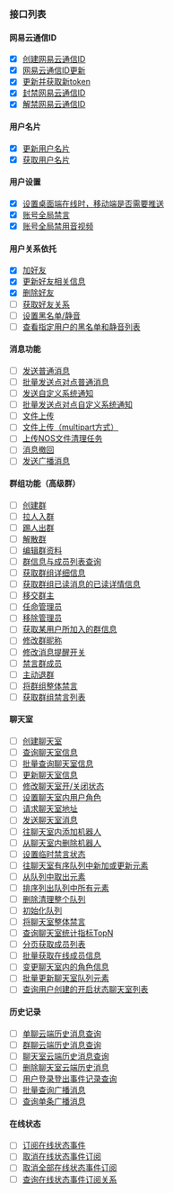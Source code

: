 ### 接口列表
#### 网易云通信ID
- [x] [创建网易云通信ID](https://dev.yunxin.163.com/docs/product/IM%E5%8D%B3%E6%97%B6%E9%80%9A%E8%AE%AF/%E6%9C%8D%E5%8A%A1%E7%AB%AFAPI%E6%96%87%E6%A1%A3/%E7%BD%91%E6%98%93%E4%BA%91%E9%80%9A%E4%BF%A1ID?#%E5%88%9B%E5%BB%BA%E7%BD%91%E6%98%93%E4%BA%91%E9%80%9A%E4%BF%A1ID)
- [x] [网易云通信ID更新](https://dev.yunxin.163.com/docs/product/IM%E5%8D%B3%E6%97%B6%E9%80%9A%E8%AE%AF/%E6%9C%8D%E5%8A%A1%E7%AB%AFAPI%E6%96%87%E6%A1%A3/%E7%BD%91%E6%98%93%E4%BA%91%E9%80%9A%E4%BF%A1ID?#%E7%BD%91%E6%98%93%E4%BA%91%E9%80%9A%E4%BF%A1ID%E6%9B%B4%E6%96%B0)
- [x] [更新并获取新token](https://dev.yunxin.163.com/docs/product/IM%E5%8D%B3%E6%97%B6%E9%80%9A%E8%AE%AF/%E6%9C%8D%E5%8A%A1%E7%AB%AFAPI%E6%96%87%E6%A1%A3/%E7%BD%91%E6%98%93%E4%BA%91%E9%80%9A%E4%BF%A1ID?#%E6%9B%B4%E6%96%B0%E5%B9%B6%E8%8E%B7%E5%8F%96%E6%96%B0token)
- [x] [封禁网易云通信ID](https://dev.yunxin.163.com/docs/product/IM%E5%8D%B3%E6%97%B6%E9%80%9A%E8%AE%AF/%E6%9C%8D%E5%8A%A1%E7%AB%AFAPI%E6%96%87%E6%A1%A3/%E7%BD%91%E6%98%93%E4%BA%91%E9%80%9A%E4%BF%A1ID?#%E5%B0%81%E7%A6%81%E7%BD%91%E6%98%93%E4%BA%91%E9%80%9A%E4%BF%A1ID)
- [x] [解禁网易云通信ID](https://dev.yunxin.163.com/docs/product/IM%E5%8D%B3%E6%97%B6%E9%80%9A%E8%AE%AF/%E6%9C%8D%E5%8A%A1%E7%AB%AFAPI%E6%96%87%E6%A1%A3/%E7%BD%91%E6%98%93%E4%BA%91%E9%80%9A%E4%BF%A1ID?#%E8%A7%A3%E7%A6%81%E7%BD%91%E6%98%93%E4%BA%91%E9%80%9A%E4%BF%A1ID)
#### 用户名片
- [x] [更新用户名片](https://dev.yunxin.163.com/docs/product/IM%E5%8D%B3%E6%97%B6%E9%80%9A%E8%AE%AF/%E6%9C%8D%E5%8A%A1%E7%AB%AFAPI%E6%96%87%E6%A1%A3/%E7%94%A8%E6%88%B7%E5%90%8D%E7%89%87?#%E6%9B%B4%E6%96%B0%E7%94%A8%E6%88%B7%E5%90%8D%E7%89%87)
- [x] [获取用户名片](https://dev.yunxin.163.com/docs/product/IM%E5%8D%B3%E6%97%B6%E9%80%9A%E8%AE%AF/%E6%9C%8D%E5%8A%A1%E7%AB%AFAPI%E6%96%87%E6%A1%A3/%E7%94%A8%E6%88%B7%E5%90%8D%E7%89%87?#%E8%8E%B7%E5%8F%96%E7%94%A8%E6%88%B7%E5%90%8D%E7%89%87)
#### 用户设置
- [x] [设置桌面端在线时，移动端是否需要推送](https://dev.yunxin.163.com/docs/product/IM%E5%8D%B3%E6%97%B6%E9%80%9A%E8%AE%AF/%E6%9C%8D%E5%8A%A1%E7%AB%AFAPI%E6%96%87%E6%A1%A3/%E7%94%A8%E6%88%B7%E8%AE%BE%E7%BD%AE?#%E8%AE%BE%E7%BD%AE%E6%A1%8C%E9%9D%A2%E7%AB%AF%E5%9C%A8%E7%BA%BF%E6%97%B6%EF%BC%8C%E7%A7%BB%E5%8A%A8%E7%AB%AF%E6%98%AF%E5%90%A6%E4%B8%8D%E6%8E%A8%E9%80%81)
- [x] [账号全局禁言](https://dev.yunxin.163.com/docs/product/IM%E5%8D%B3%E6%97%B6%E9%80%9A%E8%AE%AF/%E6%9C%8D%E5%8A%A1%E7%AB%AFAPI%E6%96%87%E6%A1%A3/%E7%94%A8%E6%88%B7%E8%AE%BE%E7%BD%AE?#%E8%B4%A6%E5%8F%B7%E5%85%A8%E5%B1%80%E7%A6%81%E8%A8%80)
- [x] [账号全局禁用音视频](https://dev.yunxin.163.com/docs/product/IM%E5%8D%B3%E6%97%B6%E9%80%9A%E8%AE%AF/%E6%9C%8D%E5%8A%A1%E7%AB%AFAPI%E6%96%87%E6%A1%A3/%E7%94%A8%E6%88%B7%E8%AE%BE%E7%BD%AE?#%E8%B4%A6%E5%8F%B7%E5%85%A8%E5%B1%80%E7%A6%81%E7%94%A8%E9%9F%B3%E8%A7%86%E9%A2%91)
#### 用户关系依托
- [x] [加好友](https://dev.yunxin.163.com/docs/product/IM%E5%8D%B3%E6%97%B6%E9%80%9A%E8%AE%AF/%E6%9C%8D%E5%8A%A1%E7%AB%AFAPI%E6%96%87%E6%A1%A3/%E7%94%A8%E6%88%B7%E5%85%B3%E7%B3%BB%E6%89%98%E7%AE%A1?#%E5%8A%A0%E5%A5%BD%E5%8F%8B)
- [x] [更新好友相关信息](https://dev.yunxin.163.com/docs/product/IM%E5%8D%B3%E6%97%B6%E9%80%9A%E8%AE%AF/%E6%9C%8D%E5%8A%A1%E7%AB%AFAPI%E6%96%87%E6%A1%A3/%E7%94%A8%E6%88%B7%E5%85%B3%E7%B3%BB%E6%89%98%E7%AE%A1?#%E6%9B%B4%E6%96%B0%E5%A5%BD%E5%8F%8B%E7%9B%B8%E5%85%B3%E4%BF%A1%E6%81%AF)
- [x] [删除好友](https://dev.yunxin.163.com/docs/product/IM%E5%8D%B3%E6%97%B6%E9%80%9A%E8%AE%AF/%E6%9C%8D%E5%8A%A1%E7%AB%AFAPI%E6%96%87%E6%A1%A3/%E7%94%A8%E6%88%B7%E5%85%B3%E7%B3%BB%E6%89%98%E7%AE%A1?#%E5%88%A0%E9%99%A4%E5%A5%BD%E5%8F%8B)
- [ ] [获取好友关系](https://dev.yunxin.163.com/docs/product/IM%E5%8D%B3%E6%97%B6%E9%80%9A%E8%AE%AF/%E6%9C%8D%E5%8A%A1%E7%AB%AFAPI%E6%96%87%E6%A1%A3/%E7%94%A8%E6%88%B7%E5%85%B3%E7%B3%BB%E6%89%98%E7%AE%A1?#%E8%8E%B7%E5%8F%96%E5%A5%BD%E5%8F%8B%E5%85%B3%E7%B3%BB)
- [ ] [设置黑名单/静音](https://dev.yunxin.163.com/docs/product/IM%E5%8D%B3%E6%97%B6%E9%80%9A%E8%AE%AF/%E6%9C%8D%E5%8A%A1%E7%AB%AFAPI%E6%96%87%E6%A1%A3/%E7%94%A8%E6%88%B7%E5%85%B3%E7%B3%BB%E6%89%98%E7%AE%A1?#%E8%AE%BE%E7%BD%AE%E9%BB%91%E5%90%8D%E5%8D%95/%E9%9D%99%E9%9F%B3)
- [ ] [查看指定用户的黑名单和静音列表](https://dev.yunxin.163.com/docs/product/IM%E5%8D%B3%E6%97%B6%E9%80%9A%E8%AE%AF/%E6%9C%8D%E5%8A%A1%E7%AB%AFAPI%E6%96%87%E6%A1%A3/%E7%94%A8%E6%88%B7%E5%85%B3%E7%B3%BB%E6%89%98%E7%AE%A1?#%E6%9F%A5%E7%9C%8B%E6%8C%87%E5%AE%9A%E7%94%A8%E6%88%B7%E7%9A%84%E9%BB%91%E5%90%8D%E5%8D%95%E5%92%8C%E9%9D%99%E9%9F%B3%E5%88%97%E8%A1%A8)
#### 消息功能
- [ ] [发送普通消息](https://dev.yunxin.163.com/docs/product/IM%E5%8D%B3%E6%97%B6%E9%80%9A%E8%AE%AF/%E6%9C%8D%E5%8A%A1%E7%AB%AFAPI%E6%96%87%E6%A1%A3/%E6%B6%88%E6%81%AF%E5%8A%9F%E8%83%BD?#%E5%8F%91%E9%80%81%E6%99%AE%E9%80%9A%E6%B6%88%E6%81%AF)
- [ ] [批量发送点对点普通消息](https://dev.yunxin.163.com/docs/product/IM%E5%8D%B3%E6%97%B6%E9%80%9A%E8%AE%AF/%E6%9C%8D%E5%8A%A1%E7%AB%AFAPI%E6%96%87%E6%A1%A3/%E6%B6%88%E6%81%AF%E5%8A%9F%E8%83%BD?#%E6%89%B9%E9%87%8F%E5%8F%91%E9%80%81%E7%82%B9%E5%AF%B9%E7%82%B9%E6%99%AE%E9%80%9A%E6%B6%88%E6%81%AF)
- [ ] [发送自定义系统通知](https://dev.yunxin.163.com/docs/product/IM%E5%8D%B3%E6%97%B6%E9%80%9A%E8%AE%AF/%E6%9C%8D%E5%8A%A1%E7%AB%AFAPI%E6%96%87%E6%A1%A3/%E6%B6%88%E6%81%AF%E5%8A%9F%E8%83%BD?#%E5%8F%91%E9%80%81%E8%87%AA%E5%AE%9A%E4%B9%89%E7%B3%BB%E7%BB%9F%E9%80%9A%E7%9F%A5)
- [ ] [批量发送点对点自定义系统通知](https://dev.yunxin.163.com/docs/product/IM%E5%8D%B3%E6%97%B6%E9%80%9A%E8%AE%AF/%E6%9C%8D%E5%8A%A1%E7%AB%AFAPI%E6%96%87%E6%A1%A3/%E6%B6%88%E6%81%AF%E5%8A%9F%E8%83%BD?#%E6%89%B9%E9%87%8F%E5%8F%91%E9%80%81%E7%82%B9%E5%AF%B9%E7%82%B9%E8%87%AA%E5%AE%9A%E4%B9%89%E7%B3%BB%E7%BB%9F%E9%80%9A%E7%9F%A5)
- [ ] [文件上传](https://dev.yunxin.163.com/docs/product/IM%E5%8D%B3%E6%97%B6%E9%80%9A%E8%AE%AF/%E6%9C%8D%E5%8A%A1%E7%AB%AFAPI%E6%96%87%E6%A1%A3/%E6%B6%88%E6%81%AF%E5%8A%9F%E8%83%BD?#%E6%96%87%E4%BB%B6%E4%B8%8A%E4%BC%A0)
- [ ] [文件上传（multipart方式）](https://dev.yunxin.163.com/docs/product/IM%E5%8D%B3%E6%97%B6%E9%80%9A%E8%AE%AF/%E6%9C%8D%E5%8A%A1%E7%AB%AFAPI%E6%96%87%E6%A1%A3/%E6%B6%88%E6%81%AF%E5%8A%9F%E8%83%BD?#%E6%96%87%E4%BB%B6%E4%B8%8A%E4%BC%A0%EF%BC%88multipart%E6%96%B9%E5%BC%8F%EF%BC%89)
- [ ] [上传NOS文件清理任务](https://dev.yunxin.163.com/docs/product/IM%E5%8D%B3%E6%97%B6%E9%80%9A%E8%AE%AF/%E6%9C%8D%E5%8A%A1%E7%AB%AFAPI%E6%96%87%E6%A1%A3/%E6%B6%88%E6%81%AF%E5%8A%9F%E8%83%BD?#%E4%B8%8A%E4%BC%A0NOS%E6%96%87%E4%BB%B6%E6%B8%85%E7%90%86%E4%BB%BB%E5%8A%A1)
- [ ] [消息撤回](https://dev.yunxin.163.com/docs/product/IM%E5%8D%B3%E6%97%B6%E9%80%9A%E8%AE%AF/%E6%9C%8D%E5%8A%A1%E7%AB%AFAPI%E6%96%87%E6%A1%A3/%E6%B6%88%E6%81%AF%E5%8A%9F%E8%83%BD?#%E6%B6%88%E6%81%AF%E6%92%A4%E5%9B%9E)
- [ ] [发送广播消息](https://dev.yunxin.163.com/docs/product/IM%E5%8D%B3%E6%97%B6%E9%80%9A%E8%AE%AF/%E6%9C%8D%E5%8A%A1%E7%AB%AFAPI%E6%96%87%E6%A1%A3/%E6%B6%88%E6%81%AF%E5%8A%9F%E8%83%BD?#%E5%8F%91%E9%80%81%E5%B9%BF%E6%92%AD%E6%B6%88%E6%81%AF)
#### 群组功能（高级群）
- [ ] [创建群](https://dev.yunxin.163.com/docs/product/IM%E5%8D%B3%E6%97%B6%E9%80%9A%E8%AE%AF/%E6%9C%8D%E5%8A%A1%E7%AB%AFAPI%E6%96%87%E6%A1%A3/%E7%BE%A4%E7%BB%84%E5%8A%9F%E8%83%BD%EF%BC%88%E9%AB%98%E7%BA%A7%E7%BE%A4%EF%BC%89?#%E5%88%9B%E5%BB%BA%E7%BE%A4)
- [ ] [拉人入群](https://dev.yunxin.163.com/docs/product/IM%E5%8D%B3%E6%97%B6%E9%80%9A%E8%AE%AF/%E6%9C%8D%E5%8A%A1%E7%AB%AFAPI%E6%96%87%E6%A1%A3/%E7%BE%A4%E7%BB%84%E5%8A%9F%E8%83%BD%EF%BC%88%E9%AB%98%E7%BA%A7%E7%BE%A4%EF%BC%89?#%E6%8B%89%E4%BA%BA%E5%85%A5%E7%BE%A4)
- [ ] [踢人出群](https://dev.yunxin.163.com/docs/product/IM%E5%8D%B3%E6%97%B6%E9%80%9A%E8%AE%AF/%E6%9C%8D%E5%8A%A1%E7%AB%AFAPI%E6%96%87%E6%A1%A3/%E7%BE%A4%E7%BB%84%E5%8A%9F%E8%83%BD%EF%BC%88%E9%AB%98%E7%BA%A7%E7%BE%A4%EF%BC%89?#%E8%B8%A2%E4%BA%BA%E5%87%BA%E7%BE%A4)
- [ ] [解散群](https://dev.yunxin.163.com/docs/product/IM%E5%8D%B3%E6%97%B6%E9%80%9A%E8%AE%AF/%E6%9C%8D%E5%8A%A1%E7%AB%AFAPI%E6%96%87%E6%A1%A3/%E7%BE%A4%E7%BB%84%E5%8A%9F%E8%83%BD%EF%BC%88%E9%AB%98%E7%BA%A7%E7%BE%A4%EF%BC%89?#%E8%A7%A3%E6%95%A3%E7%BE%A4)
- [ ] [编辑群资料](https://dev.yunxin.163.com/docs/product/IM%E5%8D%B3%E6%97%B6%E9%80%9A%E8%AE%AF/%E6%9C%8D%E5%8A%A1%E7%AB%AFAPI%E6%96%87%E6%A1%A3/%E7%BE%A4%E7%BB%84%E5%8A%9F%E8%83%BD%EF%BC%88%E9%AB%98%E7%BA%A7%E7%BE%A4%EF%BC%89?#%E7%BC%96%E8%BE%91%E7%BE%A4%E8%B5%84%E6%96%99)
- [ ] [群信息与成员列表查询](https://dev.yunxin.163.com/docs/product/IM%E5%8D%B3%E6%97%B6%E9%80%9A%E8%AE%AF/%E6%9C%8D%E5%8A%A1%E7%AB%AFAPI%E6%96%87%E6%A1%A3/%E7%BE%A4%E7%BB%84%E5%8A%9F%E8%83%BD%EF%BC%88%E9%AB%98%E7%BA%A7%E7%BE%A4%EF%BC%89?#%E7%BE%A4%E4%BF%A1%E6%81%AF%E4%B8%8E%E6%88%90%E5%91%98%E5%88%97%E8%A1%A8%E6%9F%A5%E8%AF%A2)
- [ ] [获取群组详细信息](https://dev.yunxin.163.com/docs/product/IM%E5%8D%B3%E6%97%B6%E9%80%9A%E8%AE%AF/%E6%9C%8D%E5%8A%A1%E7%AB%AFAPI%E6%96%87%E6%A1%A3/%E7%BE%A4%E7%BB%84%E5%8A%9F%E8%83%BD%EF%BC%88%E9%AB%98%E7%BA%A7%E7%BE%A4%EF%BC%89?#%E8%8E%B7%E5%8F%96%E7%BE%A4%E7%BB%84%E8%AF%A6%E7%BB%86%E4%BF%A1%E6%81%AF)
- [ ] [获取群组已读消息的已读详情信息](https://dev.yunxin.163.com/docs/product/IM%E5%8D%B3%E6%97%B6%E9%80%9A%E8%AE%AF/%E6%9C%8D%E5%8A%A1%E7%AB%AFAPI%E6%96%87%E6%A1%A3/%E7%BE%A4%E7%BB%84%E5%8A%9F%E8%83%BD%EF%BC%88%E9%AB%98%E7%BA%A7%E7%BE%A4%EF%BC%89?#%E8%8E%B7%E5%8F%96%E7%BE%A4%E7%BB%84%E5%B7%B2%E8%AF%BB%E6%B6%88%E6%81%AF%E7%9A%84%E5%B7%B2%E8%AF%BB%E8%AF%A6%E6%83%85%E4%BF%A1%E6%81%AF)
- [ ] [移交群主](https://dev.yunxin.163.com/docs/product/IM%E5%8D%B3%E6%97%B6%E9%80%9A%E8%AE%AF/%E6%9C%8D%E5%8A%A1%E7%AB%AFAPI%E6%96%87%E6%A1%A3/%E7%BE%A4%E7%BB%84%E5%8A%9F%E8%83%BD%EF%BC%88%E9%AB%98%E7%BA%A7%E7%BE%A4%EF%BC%89?#%E7%A7%BB%E4%BA%A4%E7%BE%A4%E4%B8%BB)
- [ ] [任命管理员](https://dev.yunxin.163.com/docs/product/IM%E5%8D%B3%E6%97%B6%E9%80%9A%E8%AE%AF/%E6%9C%8D%E5%8A%A1%E7%AB%AFAPI%E6%96%87%E6%A1%A3/%E7%BE%A4%E7%BB%84%E5%8A%9F%E8%83%BD%EF%BC%88%E9%AB%98%E7%BA%A7%E7%BE%A4%EF%BC%89?#%E4%BB%BB%E5%91%BD%E7%AE%A1%E7%90%86%E5%91%98)
- [ ] [移除管理员](https://dev.yunxin.163.com/docs/product/IM%E5%8D%B3%E6%97%B6%E9%80%9A%E8%AE%AF/%E6%9C%8D%E5%8A%A1%E7%AB%AFAPI%E6%96%87%E6%A1%A3/%E7%BE%A4%E7%BB%84%E5%8A%9F%E8%83%BD%EF%BC%88%E9%AB%98%E7%BA%A7%E7%BE%A4%EF%BC%89?#%E7%A7%BB%E9%99%A4%E7%AE%A1%E7%90%86%E5%91%98)
- [ ] [获取某用户所加入的群信息](https://dev.yunxin.163.com/docs/product/IM%E5%8D%B3%E6%97%B6%E9%80%9A%E8%AE%AF/%E6%9C%8D%E5%8A%A1%E7%AB%AFAPI%E6%96%87%E6%A1%A3/%E7%BE%A4%E7%BB%84%E5%8A%9F%E8%83%BD%EF%BC%88%E9%AB%98%E7%BA%A7%E7%BE%A4%EF%BC%89?#%E8%8E%B7%E5%8F%96%E6%9F%90%E7%94%A8%E6%88%B7%E6%89%80%E5%8A%A0%E5%85%A5%E7%9A%84%E7%BE%A4%E4%BF%A1%E6%81%AF)
- [ ] [修改群昵称](https://dev.yunxin.163.com/docs/product/IM%E5%8D%B3%E6%97%B6%E9%80%9A%E8%AE%AF/%E6%9C%8D%E5%8A%A1%E7%AB%AFAPI%E6%96%87%E6%A1%A3/%E7%BE%A4%E7%BB%84%E5%8A%9F%E8%83%BD%EF%BC%88%E9%AB%98%E7%BA%A7%E7%BE%A4%EF%BC%89?#%E4%BF%AE%E6%94%B9%E7%BE%A4%E6%98%B5%E7%A7%B0)
- [ ] [修改消息提醒开关](https://dev.yunxin.163.com/docs/product/IM%E5%8D%B3%E6%97%B6%E9%80%9A%E8%AE%AF/%E6%9C%8D%E5%8A%A1%E7%AB%AFAPI%E6%96%87%E6%A1%A3/%E7%BE%A4%E7%BB%84%E5%8A%9F%E8%83%BD%EF%BC%88%E9%AB%98%E7%BA%A7%E7%BE%A4%EF%BC%89?#%E4%BF%AE%E6%94%B9%E6%B6%88%E6%81%AF%E6%8F%90%E9%86%92%E5%BC%80%E5%85%B3)
- [ ] [禁言群成员](https://dev.yunxin.163.com/docs/product/IM%E5%8D%B3%E6%97%B6%E9%80%9A%E8%AE%AF/%E6%9C%8D%E5%8A%A1%E7%AB%AFAPI%E6%96%87%E6%A1%A3/%E7%BE%A4%E7%BB%84%E5%8A%9F%E8%83%BD%EF%BC%88%E9%AB%98%E7%BA%A7%E7%BE%A4%EF%BC%89?#%E7%A6%81%E8%A8%80%E7%BE%A4%E6%88%90%E5%91%98)
- [ ] [主动退群](https://dev.yunxin.163.com/docs/product/IM%E5%8D%B3%E6%97%B6%E9%80%9A%E8%AE%AF/%E6%9C%8D%E5%8A%A1%E7%AB%AFAPI%E6%96%87%E6%A1%A3/%E7%BE%A4%E7%BB%84%E5%8A%9F%E8%83%BD%EF%BC%88%E9%AB%98%E7%BA%A7%E7%BE%A4%EF%BC%89?#%E4%B8%BB%E5%8A%A8%E9%80%80%E7%BE%A4)
- [ ] [将群组整体禁言](https://dev.yunxin.163.com/docs/product/IM%E5%8D%B3%E6%97%B6%E9%80%9A%E8%AE%AF/%E6%9C%8D%E5%8A%A1%E7%AB%AFAPI%E6%96%87%E6%A1%A3/%E7%BE%A4%E7%BB%84%E5%8A%9F%E8%83%BD%EF%BC%88%E9%AB%98%E7%BA%A7%E7%BE%A4%EF%BC%89?#%E5%B0%86%E7%BE%A4%E7%BB%84%E6%95%B4%E4%BD%93%E7%A6%81%E8%A8%80)
- [ ] [获取群组禁言列表](https://dev.yunxin.163.com/docs/product/IM%E5%8D%B3%E6%97%B6%E9%80%9A%E8%AE%AF/%E6%9C%8D%E5%8A%A1%E7%AB%AFAPI%E6%96%87%E6%A1%A3/%E7%BE%A4%E7%BB%84%E5%8A%9F%E8%83%BD%EF%BC%88%E9%AB%98%E7%BA%A7%E7%BE%A4%EF%BC%89?#%E8%8E%B7%E5%8F%96%E7%BE%A4%E7%BB%84%E7%A6%81%E8%A8%80%E5%88%97%E8%A1%A8)
#### 聊天室
- [ ] [创建聊天室](https://dev.yunxin.163.com/docs/product/IM%E5%8D%B3%E6%97%B6%E9%80%9A%E8%AE%AF/%E6%9C%8D%E5%8A%A1%E7%AB%AFAPI%E6%96%87%E6%A1%A3/%E8%81%8A%E5%A4%A9%E5%AE%A4?#%E5%88%9B%E5%BB%BA%E8%81%8A%E5%A4%A9%E5%AE%A4)
- [ ] [查询聊天室信息](https://dev.yunxin.163.com/docs/product/IM%E5%8D%B3%E6%97%B6%E9%80%9A%E8%AE%AF/%E6%9C%8D%E5%8A%A1%E7%AB%AFAPI%E6%96%87%E6%A1%A3/%E8%81%8A%E5%A4%A9%E5%AE%A4?#%E6%9F%A5%E8%AF%A2%E8%81%8A%E5%A4%A9%E5%AE%A4%E4%BF%A1%E6%81%AF)
- [ ] [批量查询聊天室信息](https://dev.yunxin.163.com/docs/product/IM%E5%8D%B3%E6%97%B6%E9%80%9A%E8%AE%AF/%E6%9C%8D%E5%8A%A1%E7%AB%AFAPI%E6%96%87%E6%A1%A3/%E8%81%8A%E5%A4%A9%E5%AE%A4?#%E6%89%B9%E9%87%8F%E6%9F%A5%E8%AF%A2%E8%81%8A%E5%A4%A9%E5%AE%A4%E4%BF%A1%E6%81%AF)
- [ ] [更新聊天室信息](https://dev.yunxin.163.com/docs/product/IM%E5%8D%B3%E6%97%B6%E9%80%9A%E8%AE%AF/%E6%9C%8D%E5%8A%A1%E7%AB%AFAPI%E6%96%87%E6%A1%A3/%E8%81%8A%E5%A4%A9%E5%AE%A4?#%E6%9B%B4%E6%96%B0%E8%81%8A%E5%A4%A9%E5%AE%A4%E4%BF%A1%E6%81%AF)
- [ ] [修改聊天室开/关闭状态](https://dev.yunxin.163.com/docs/product/IM%E5%8D%B3%E6%97%B6%E9%80%9A%E8%AE%AF/%E6%9C%8D%E5%8A%A1%E7%AB%AFAPI%E6%96%87%E6%A1%A3/%E8%81%8A%E5%A4%A9%E5%AE%A4?#%E4%BF%AE%E6%94%B9%E8%81%8A%E5%A4%A9%E5%AE%A4%E5%BC%80/%E5%85%B3%E9%97%AD%E7%8A%B6%E6%80%81)
- [ ] [设置聊天室内用户角色](https://dev.yunxin.163.com/docs/product/IM%E5%8D%B3%E6%97%B6%E9%80%9A%E8%AE%AF/%E6%9C%8D%E5%8A%A1%E7%AB%AFAPI%E6%96%87%E6%A1%A3/%E8%81%8A%E5%A4%A9%E5%AE%A4?#%E8%AE%BE%E7%BD%AE%E8%81%8A%E5%A4%A9%E5%AE%A4%E5%86%85%E7%94%A8%E6%88%B7%E8%A7%92%E8%89%B2)
- [ ] [请求聊天室地址](https://dev.yunxin.163.com/docs/product/IM%E5%8D%B3%E6%97%B6%E9%80%9A%E8%AE%AF/%E6%9C%8D%E5%8A%A1%E7%AB%AFAPI%E6%96%87%E6%A1%A3/%E8%81%8A%E5%A4%A9%E5%AE%A4?#%E8%AF%B7%E6%B1%82%E8%81%8A%E5%A4%A9%E5%AE%A4%E5%9C%B0%E5%9D%80)
- [ ] [发送聊天室消息](https://dev.yunxin.163.com/docs/product/IM%E5%8D%B3%E6%97%B6%E9%80%9A%E8%AE%AF/%E6%9C%8D%E5%8A%A1%E7%AB%AFAPI%E6%96%87%E6%A1%A3/%E8%81%8A%E5%A4%A9%E5%AE%A4?#%E5%8F%91%E9%80%81%E8%81%8A%E5%A4%A9%E5%AE%A4%E6%B6%88%E6%81%AF)
- [ ] [往聊天室内添加机器人](https://dev.yunxin.163.com/docs/product/IM%E5%8D%B3%E6%97%B6%E9%80%9A%E8%AE%AF/%E6%9C%8D%E5%8A%A1%E7%AB%AFAPI%E6%96%87%E6%A1%A3/%E8%81%8A%E5%A4%A9%E5%AE%A4?#%E5%BE%80%E8%81%8A%E5%A4%A9%E5%AE%A4%E5%86%85%E6%B7%BB%E5%8A%A0%E6%9C%BA%E5%99%A8%E4%BA%BA)
- [ ] [从聊天室内删除机器人](https://dev.yunxin.163.com/docs/product/IM%E5%8D%B3%E6%97%B6%E9%80%9A%E8%AE%AF/%E6%9C%8D%E5%8A%A1%E7%AB%AFAPI%E6%96%87%E6%A1%A3/%E8%81%8A%E5%A4%A9%E5%AE%A4?#%E4%BB%8E%E8%81%8A%E5%A4%A9%E5%AE%A4%E5%86%85%E5%88%A0%E9%99%A4%E6%9C%BA%E5%99%A8%E4%BA%BA)
- [ ] [设置临时禁言状态](https://dev.yunxin.163.com/docs/product/IM%E5%8D%B3%E6%97%B6%E9%80%9A%E8%AE%AF/%E6%9C%8D%E5%8A%A1%E7%AB%AFAPI%E6%96%87%E6%A1%A3/%E8%81%8A%E5%A4%A9%E5%AE%A4?#%E8%AE%BE%E7%BD%AE%E4%B8%B4%E6%97%B6%E7%A6%81%E8%A8%80%E7%8A%B6%E6%80%81)
- [ ] [往聊天室有序队列中新加或更新元素](https://dev.yunxin.163.com/docs/product/IM%E5%8D%B3%E6%97%B6%E9%80%9A%E8%AE%AF/%E6%9C%8D%E5%8A%A1%E7%AB%AFAPI%E6%96%87%E6%A1%A3/%E8%81%8A%E5%A4%A9%E5%AE%A4?#%E5%BE%80%E8%81%8A%E5%A4%A9%E5%AE%A4%E6%9C%89%E5%BA%8F%E9%98%9F%E5%88%97%E4%B8%AD%E6%96%B0%E5%8A%A0%E6%88%96%E6%9B%B4%E6%96%B0%E5%85%83%E7%B4%A0)
- [ ] [从队列中取出元素](https://dev.yunxin.163.com/docs/product/IM%E5%8D%B3%E6%97%B6%E9%80%9A%E8%AE%AF/%E6%9C%8D%E5%8A%A1%E7%AB%AFAPI%E6%96%87%E6%A1%A3/%E8%81%8A%E5%A4%A9%E5%AE%A4?#%E4%BB%8E%E9%98%9F%E5%88%97%E4%B8%AD%E5%8F%96%E5%87%BA%E5%85%83%E7%B4%A0)
- [ ] [排序列出队列中所有元素](https://dev.yunxin.163.com/docs/product/IM%E5%8D%B3%E6%97%B6%E9%80%9A%E8%AE%AF/%E6%9C%8D%E5%8A%A1%E7%AB%AFAPI%E6%96%87%E6%A1%A3/%E8%81%8A%E5%A4%A9%E5%AE%A4?#%E6%8E%92%E5%BA%8F%E5%88%97%E5%87%BA%E9%98%9F%E5%88%97%E4%B8%AD%E6%89%80%E6%9C%89%E5%85%83%E7%B4%A0)
- [ ] [删除清理整个队列](https://dev.yunxin.163.com/docs/product/IM%E5%8D%B3%E6%97%B6%E9%80%9A%E8%AE%AF/%E6%9C%8D%E5%8A%A1%E7%AB%AFAPI%E6%96%87%E6%A1%A3/%E8%81%8A%E5%A4%A9%E5%AE%A4?#%E5%88%A0%E9%99%A4%E6%B8%85%E7%90%86%E6%95%B4%E4%B8%AA%E9%98%9F%E5%88%97)
- [ ] [初始化队列](https://dev.yunxin.163.com/docs/product/IM%E5%8D%B3%E6%97%B6%E9%80%9A%E8%AE%AF/%E6%9C%8D%E5%8A%A1%E7%AB%AFAPI%E6%96%87%E6%A1%A3/%E8%81%8A%E5%A4%A9%E5%AE%A4?#%E5%88%9D%E5%A7%8B%E5%8C%96%E9%98%9F%E5%88%97)
- [ ] [将聊天室整体禁言](https://dev.yunxin.163.com/docs/product/IM%E5%8D%B3%E6%97%B6%E9%80%9A%E8%AE%AF/%E6%9C%8D%E5%8A%A1%E7%AB%AFAPI%E6%96%87%E6%A1%A3/%E8%81%8A%E5%A4%A9%E5%AE%A4?#%E5%B0%86%E8%81%8A%E5%A4%A9%E5%AE%A4%E6%95%B4%E4%BD%93%E7%A6%81%E8%A8%80)
- [ ] [查询聊天室统计指标TopN](https://dev.yunxin.163.com/docs/product/IM%E5%8D%B3%E6%97%B6%E9%80%9A%E8%AE%AF/%E6%9C%8D%E5%8A%A1%E7%AB%AFAPI%E6%96%87%E6%A1%A3/%E8%81%8A%E5%A4%A9%E5%AE%A4?#%E6%9F%A5%E8%AF%A2%E8%81%8A%E5%A4%A9%E5%AE%A4%E7%BB%9F%E8%AE%A1%E6%8C%87%E6%A0%87TopN)
- [ ] [分页获取成员列表](https://dev.yunxin.163.com/docs/product/IM%E5%8D%B3%E6%97%B6%E9%80%9A%E8%AE%AF/%E6%9C%8D%E5%8A%A1%E7%AB%AFAPI%E6%96%87%E6%A1%A3/%E8%81%8A%E5%A4%A9%E5%AE%A4?#%E5%88%86%E9%A1%B5%E8%8E%B7%E5%8F%96%E6%88%90%E5%91%98%E5%88%97%E8%A1%A8)
- [ ] [批量获取在线成员信息](https://dev.yunxin.163.com/docs/product/IM%E5%8D%B3%E6%97%B6%E9%80%9A%E8%AE%AF/%E6%9C%8D%E5%8A%A1%E7%AB%AFAPI%E6%96%87%E6%A1%A3/%E8%81%8A%E5%A4%A9%E5%AE%A4?#%E6%89%B9%E9%87%8F%E8%8E%B7%E5%8F%96%E5%9C%A8%E7%BA%BF%E6%88%90%E5%91%98%E4%BF%A1%E6%81%AF)
- [ ] [变更聊天室内的角色信息](https://dev.yunxin.163.com/docs/product/IM%E5%8D%B3%E6%97%B6%E9%80%9A%E8%AE%AF/%E6%9C%8D%E5%8A%A1%E7%AB%AFAPI%E6%96%87%E6%A1%A3/%E8%81%8A%E5%A4%A9%E5%AE%A4?#%E5%8F%98%E6%9B%B4%E8%81%8A%E5%A4%A9%E5%AE%A4%E5%86%85%E7%9A%84%E8%A7%92%E8%89%B2%E4%BF%A1%E6%81%AF)
- [ ] [批量更新聊天室队列元素](https://dev.yunxin.163.com/docs/product/IM%E5%8D%B3%E6%97%B6%E9%80%9A%E8%AE%AF/%E6%9C%8D%E5%8A%A1%E7%AB%AFAPI%E6%96%87%E6%A1%A3/%E8%81%8A%E5%A4%A9%E5%AE%A4?#%E6%89%B9%E9%87%8F%E6%9B%B4%E6%96%B0%E8%81%8A%E5%A4%A9%E5%AE%A4%E9%98%9F%E5%88%97%E5%85%83%E7%B4%A0)
- [ ] [查询用户创建的开启状态聊天室列表](https://dev.yunxin.163.com/docs/product/IM%E5%8D%B3%E6%97%B6%E9%80%9A%E8%AE%AF/%E6%9C%8D%E5%8A%A1%E7%AB%AFAPI%E6%96%87%E6%A1%A3/%E8%81%8A%E5%A4%A9%E5%AE%A4?#%E6%9F%A5%E8%AF%A2%E7%94%A8%E6%88%B7%E5%88%9B%E5%BB%BA%E7%9A%84%E5%BC%80%E5%90%AF%E7%8A%B6%E6%80%81%E8%81%8A%E5%A4%A9%E5%AE%A4%E5%88%97%E8%A1%A8)
#### 历史记录
- [ ] [单聊云端历史消息查询](https://dev.yunxin.163.com/docs/product/IM%E5%8D%B3%E6%97%B6%E9%80%9A%E8%AE%AF/%E6%9C%8D%E5%8A%A1%E7%AB%AFAPI%E6%96%87%E6%A1%A3/%E5%8E%86%E5%8F%B2%E8%AE%B0%E5%BD%95?#%E5%8D%95%E8%81%8A%E4%BA%91%E7%AB%AF%E5%8E%86%E5%8F%B2%E6%B6%88%E6%81%AF%E6%9F%A5%E8%AF%A2)
- [ ] [群聊云端历史消息查询](https://dev.yunxin.163.com/docs/product/IM%E5%8D%B3%E6%97%B6%E9%80%9A%E8%AE%AF/%E6%9C%8D%E5%8A%A1%E7%AB%AFAPI%E6%96%87%E6%A1%A3/%E5%8E%86%E5%8F%B2%E8%AE%B0%E5%BD%95?#%E7%BE%A4%E8%81%8A%E4%BA%91%E7%AB%AF%E5%8E%86%E5%8F%B2%E6%B6%88%E6%81%AF%E6%9F%A5%E8%AF%A2)
- [ ] [聊天室云端历史消息查询](https://dev.yunxin.163.com/docs/product/IM%E5%8D%B3%E6%97%B6%E9%80%9A%E8%AE%AF/%E6%9C%8D%E5%8A%A1%E7%AB%AFAPI%E6%96%87%E6%A1%A3/%E5%8E%86%E5%8F%B2%E8%AE%B0%E5%BD%95?#%E8%81%8A%E5%A4%A9%E5%AE%A4%E4%BA%91%E7%AB%AF%E5%8E%86%E5%8F%B2%E6%B6%88%E6%81%AF%E6%9F%A5%E8%AF%A2)
- [ ] [删除聊天室云端历史消息](https://dev.yunxin.163.com/docs/product/IM%E5%8D%B3%E6%97%B6%E9%80%9A%E8%AE%AF/%E6%9C%8D%E5%8A%A1%E7%AB%AFAPI%E6%96%87%E6%A1%A3/%E5%8E%86%E5%8F%B2%E8%AE%B0%E5%BD%95?#%E5%88%A0%E9%99%A4%E8%81%8A%E5%A4%A9%E5%AE%A4%E4%BA%91%E7%AB%AF%E5%8E%86%E5%8F%B2%E6%B6%88%E6%81%AF)
- [ ] [用户登录登出事件记录查询](https://dev.yunxin.163.com/docs/product/IM%E5%8D%B3%E6%97%B6%E9%80%9A%E8%AE%AF/%E6%9C%8D%E5%8A%A1%E7%AB%AFAPI%E6%96%87%E6%A1%A3/%E5%8E%86%E5%8F%B2%E8%AE%B0%E5%BD%95?#%E7%94%A8%E6%88%B7%E7%99%BB%E5%BD%95%E7%99%BB%E5%87%BA%E4%BA%8B%E4%BB%B6%E8%AE%B0%E5%BD%95%E6%9F%A5%E8%AF%A2)
- [ ] [批量查询广播消息](https://dev.yunxin.163.com/docs/product/IM%E5%8D%B3%E6%97%B6%E9%80%9A%E8%AE%AF/%E6%9C%8D%E5%8A%A1%E7%AB%AFAPI%E6%96%87%E6%A1%A3/%E5%8E%86%E5%8F%B2%E8%AE%B0%E5%BD%95?#%E6%89%B9%E9%87%8F%E6%9F%A5%E8%AF%A2%E5%B9%BF%E6%92%AD%E6%B6%88%E6%81%AF)
- [ ] [查询单条广播消息](https://dev.yunxin.163.com/docs/product/IM%E5%8D%B3%E6%97%B6%E9%80%9A%E8%AE%AF/%E6%9C%8D%E5%8A%A1%E7%AB%AFAPI%E6%96%87%E6%A1%A3/%E5%8E%86%E5%8F%B2%E8%AE%B0%E5%BD%95?#%E6%9F%A5%E8%AF%A2%E5%8D%95%E6%9D%A1%E5%B9%BF%E6%92%AD%E6%B6%88%E6%81%AF)
#### 在线状态
- [ ] [订阅在线状态事件](https://dev.yunxin.163.com/docs/product/IM%E5%8D%B3%E6%97%B6%E9%80%9A%E8%AE%AF/%E6%9C%8D%E5%8A%A1%E7%AB%AFAPI%E6%96%87%E6%A1%A3/%E5%9C%A8%E7%BA%BF%E7%8A%B6%E6%80%81?#%E8%AE%A2%E9%98%85%E5%9C%A8%E7%BA%BF%E7%8A%B6%E6%80%81%E4%BA%8B%E4%BB%B6)
- [ ] [取消在线状态事件订阅](https://dev.yunxin.163.com/docs/product/IM%E5%8D%B3%E6%97%B6%E9%80%9A%E8%AE%AF/%E6%9C%8D%E5%8A%A1%E7%AB%AFAPI%E6%96%87%E6%A1%A3/%E5%9C%A8%E7%BA%BF%E7%8A%B6%E6%80%81?#%E5%8F%96%E6%B6%88%E5%9C%A8%E7%BA%BF%E7%8A%B6%E6%80%81%E4%BA%8B%E4%BB%B6%E8%AE%A2%E9%98%85)
- [ ] [取消全部在线状态事件订阅](https://dev.yunxin.163.com/docs/product/IM%E5%8D%B3%E6%97%B6%E9%80%9A%E8%AE%AF/%E6%9C%8D%E5%8A%A1%E7%AB%AFAPI%E6%96%87%E6%A1%A3/%E5%9C%A8%E7%BA%BF%E7%8A%B6%E6%80%81?#%E5%8F%96%E6%B6%88%E5%85%A8%E9%83%A8%E5%9C%A8%E7%BA%BF%E7%8A%B6%E6%80%81%E4%BA%8B%E4%BB%B6%E8%AE%A2%E9%98%85)
- [ ] [查询在线状态事件订阅关系](https://dev.yunxin.163.com/docs/product/IM%E5%8D%B3%E6%97%B6%E9%80%9A%E8%AE%AF/%E6%9C%8D%E5%8A%A1%E7%AB%AFAPI%E6%96%87%E6%A1%A3/%E5%9C%A8%E7%BA%BF%E7%8A%B6%E6%80%81?#%E6%9F%A5%E8%AF%A2%E5%9C%A8%E7%BA%BF%E7%8A%B6%E6%80%81%E4%BA%8B%E4%BB%B6%E8%AE%A2%E9%98%85%E5%85%B3%E7%B3%BB)
